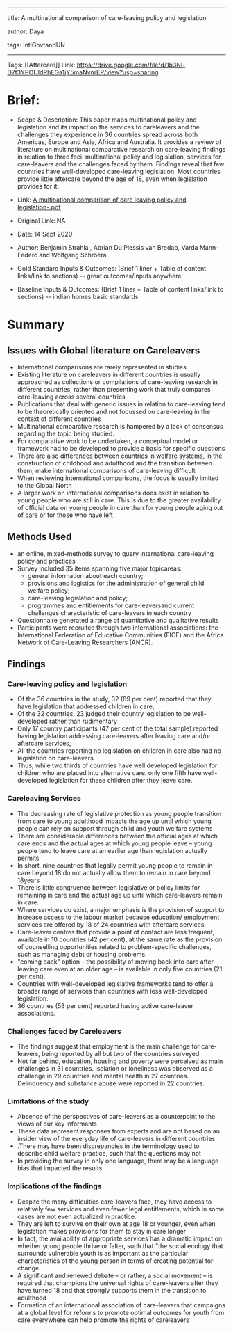 
---

title: A multinational comparison of care-leaving policy and legislation

author: Daya

tags: IntlGovtandUN

---
Tags: [[Aftercare]]
Link: https://drive.google.com/file/d/1b3Nl-D7t3YPOUIdRhEGa1jY5maNvnrEP/view?usp=sharing

# **Brief:**

- Scope &amp; Description:  This paper maps multinational policy and legislation and its impact on the services to careleavers and the challenges they experience in 36 countries spread across both Americas, Europe and Asia, Africa and Australia. It provides a review of literature on multinational comparative research on care-leaving findings in relation to three foci: multinational policy and legislation, services for care-leavers and the challenges faced by them. Findings reveal that few countries have well-developed care-leaving legislation. Most countries provide little aftercare beyond the age of 18, even when legislation provides for it.

- Link: [A multinational comparison of care leaving policy and legislation-.pdf](https://drive.google.com/file/d/1b3Nl-D7t3YPOUIdRhEGa1jY5maNvnrEP/view?usp=sharing)
- Original Link: NA
- Date: 14 Sept 2020
- Author: Benjamin Strahla , Adrian Du Plessis van Bredab, Varda Mann-Federc and Wolfgang Schröera
- Gold Standard Inputs &amp; Outcomes: (Brief 1 liner + Table of content links/link to sections) -- great outcomes/inputs anywhere
- Baseline Inputs &amp; Outcomes:  (Brief 1 liner + Table of content links/link to sections) -- indian homes basic standards

# **Summary**

## Issues with Global literature on Careleavers

- International comparisons are rarely represented in studies
- Existing literature on careleavers in different countries is usually approached as collections or compilations of care-leaving research in different countries, rather than presenting work that truly compares care-leaving across several countries
- Publications that deal with generic issues in relation to care-leaving tend to be theoretically oriented and not focussed on care-leaving in the context of different countries
- Multinational comparative research is hampered by a lack of consensus regarding the topic being studied.
- For comparative work to be undertaken, a conceptual model or framework had to be developed to provide a basis for specific questions
- There are also differences between countries in welfare systems, in the construction of childhood and adulthood and the transition between them, make international comparisons of care-leaving difficult
- When reviewing international comparisons, the focus is usually limited to the Global North
- A larger work on international comparisons does exist in relation to young people who are still in care. This is due to the greater availability of official data on young people in care than for young people aging out of care or for those who have left

## Methods Used

- an online, mixed-methods survey to query international care-leaving policy and practices
- Survey included 35 items spanning five major topicareas:
  - general information about each country;
  - provisions and logistics for the administration of general child welfare policy;
  - care-leaving legislation and policy;
  - programmes and entitlements for care-leaversand current challenges characteristic of care-leavers in each country
- Questionnaire generated a range of quantitative and qualitative results
- Participants were recruited through two international associations: the International Federation of Educative Communities (FICE) and the Africa Network of Care-Leaving Researchers (ANCR).

## Findings

### Care-leaving policy and legislation

- Of the 36 countries in the study, 32 (89 per cent) reported that they have legislation that addressed children in care,
- Of the 32 countries, 23 judged their country legislation to be well-developed rather than rudimentary
- Only 17 country participants (47 per cent of the total sample) reported having legislation addressing care-leavers after leaving care and/or aftercare services,
- All the countries reporting no legislation on children in care also had no legislation on care-leavers.
- Thus, while two thirds of countries have well developed legislation for children who are placed into alternative care, only one fifth have well-developed legislation for these children after they leave care.

### Careleaving Services

- The decreasing rate of legislative protection as young people transition from care to young adulthood impacts the age up until which young people can rely on support through child and youth welfare systems
- There are considerable differences between the official ages at which care ends and the actual ages at which young people leave – young people tend to leave care at an earlier age than legislation actually permits
- In short, nine countries that legally permit young people to remain in care beyond 18 do not actually allow them to remain in care beyond 18years
- There is little congruence between legislative or policy limits for remaining in care and the actual age up until which care-leavers remain in care.
- Where services do exist, a major emphasis is the provision of support to increase access to the labour market because education/ employment services are offered by 18 of 24 countries with aftercare services.
- Care-leaver centres that provide a point of contact are less frequent, available in 10 countries (42 per cent), at the same rate as the provision of counselling opportunities related to problem-specific challenges, such as managing debt or housing problems.
- &quot;coming back&quot; option – the possibility of moving back into care after leaving care even at an older age – is available in only five countries (21 per cent).
- Countries with well-developed legislative frameworks tend to offer a broader range of services than countries with less well-developed legislation.
- 36 countries (53 per cent) reported having active care-leaver associations.

### Challenges faced by Careleavers

- The findings suggest that employment is the main challenge for care-leavers, being reported by all but two of the countries surveyed
- Not far behind, education, housing and poverty were perceived as main challenges in 31 countries. Isolation or loneliness was observed as a challenge in 29 countries and mental health in 27 countries. Delinquency and substance abuse were reported in 22 countries.

### Limitations of the study

- Absence of the perspectives of care-leavers as a counterpoint to the views of our key informants
- These data represent responses from experts and are not based on an insider view of the everyday life of care-leavers in different countries
- .There may have been discrepancies in the terminology used to describe child welfare practice, such that the questions may not
- In providing the survey in only one language, there may be a language bias that impacted the results

### Implications of the findings

- Despite the many difficulties care-leavers face, they have access to relatively few services and even fewer legal entitlements, which in some cases are not even actualized in practice.
- They are left to survive on their own at age 18 or younger, even when legislation makes provisions for them to stay in care longer
- In fact, the availability of appropriate services has a dramatic impact on whether young people thrive or falter, such that &quot;the social ecology that surrounds vulnerable youth is as important as the particular characteristics of the young person in terms of creating potential for change
- A significant and renewed debate – or rather, a social movement – is required that champions the universal rights of care-leavers after they have turned 18 and that strongly supports them in the transition to adulthood
- Formation of an international association of care-leavers that campaigns at a global level for reforms to promote optimal outcomes for youth from care everywhere can help promote the rights of careleavers